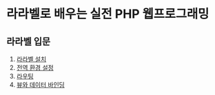 
# 라라벨로 배우는 실전 PHP 웹프로그래밍

## 라라벨 입문

  1. [라라벨 설치](https://github.com/joonth/getLaravel_red/blob/1/doc/1.md)
  2. [전역 환경 설정](https://github.com/joonth/getLaravel_red/blob/1/doc/2.md)
  3. [라우팅](https://github.com/joonth/getLaravel_red/blob/1/doc/3.md)
  4. [뷰와 데이터 바인딩](https://github.com/joonth/getLaravel_red/blob/1/doc/4.md)
